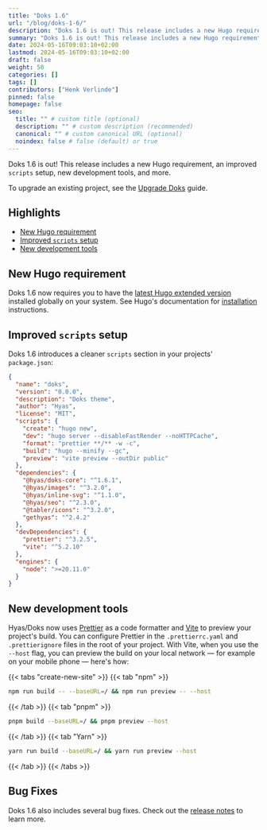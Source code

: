 ```yaml
---
title: "Doks 1.6"
url: "/blog/doks-1-6/"
description: "Doks 1.6 is out! This release includes a new Hugo requirement, an improved scripts setup, new development tools, and more."
summary: "Doks 1.6 is out! This release includes a new Hugo requirement, an improved <code>scripts</code> setup, new development tools, and more."
date: 2024-05-16T09:03:10+02:00
lastmod: 2024-05-16T09:03:10+02:00
draft: false
weight: 50
categories: []
tags: []
contributors: ["Henk Verlinde"]
pinned: false
homepage: false
seo:
  title: "" # custom title (optional)
  description: "" # custom description (recommended)
  canonical: "" # custom canonical URL (optional)
  noindex: false # false (default) or true
---
```


Doks 1.6 is out! This release includes a new Hugo requirement, an improved `scripts` setup, new development tools, and more.

To upgrade an existing project, see the [Upgrade Doks](/docs/start-here/upgrade-doks/) guide.

<!-- omit in toc -->
## Highlights

- [New Hugo requirement](#new-hugo-requirement)
- [Improved `scripts` setup](#improved-scripts-setup)
- [New development tools](#new-development-tools)

## New Hugo requirement

Doks 1.6 now requires you to have the [latest Hugo extended version](https://github.com/gohugoio/hugo/releases/latest) installed globally on your system. See Hugo's documentation for [installation](https://gohugo.io/installation/) instructions.

## Improved `scripts` setup

Doks 1.6 introduces a cleaner `scripts` section in your projects' `package.json`:

```json
{
  "name": "doks",
  "version": "0.0.0",
  "description": "Doks theme",
  "author": "Hyas",
  "license": "MIT",
  "scripts": {
    "create": "hugo new",
    "dev": "hugo server --disableFastRender --noHTTPCache",
    "format": "prettier **/** -w -c",
    "build": "hugo --minify --gc",
    "preview": "vite preview --outDir public"
  },
  "dependencies": {
    "@hyas/doks-core": "^1.6.1",
    "@hyas/images": "^3.2.0",
    "@hyas/inline-svg": "^1.1.0",
    "@hyas/seo": "^2.3.0",
    "@tabler/icons": "^3.2.0",
    "gethyas": "^2.4.2"
  },
  "devDependencies": {
    "prettier": "^3.2.5",
    "vite": "^5.2.10"
  },
  "engines": {
    "node": ">=20.11.0"
  }
}

```

## New development tools

Hyas/Doks now uses [Prettier](https://prettier.io/) as a code formatter and [Vite](https://vitejs.dev/) to preview your project's build. You can configure Prettier in the `.prettierrc.yaml` and `.prettierignore` files in the root of your project. With Vite, when you use the `--host` flag, you can preview the build on your local network — for example on your mobile phone — here's how:

{{< tabs "create-new-site" >}}
{{< tab "npm" >}}

```bash
npm run build -- --baseURL=/ && npm run preview -- --host
```

{{< /tab >}}
{{< tab "pnpm" >}}

```bash
pnpm build --baseURL=/ && pnpm preview --host
```

{{< /tab >}}
{{< tab "Yarn" >}}

```bash
yarn run build --baseURL=/ && yarn run preview --host
```

{{< /tab >}}
{{< /tabs >}}

<!-- omit in toc -->
## Bug Fixes

Doks 1.6 also includes several bug fixes. Check out the [release notes](https://github.com/gethyas/doks-core/releases/tag/v1.6.0) to learn more.
